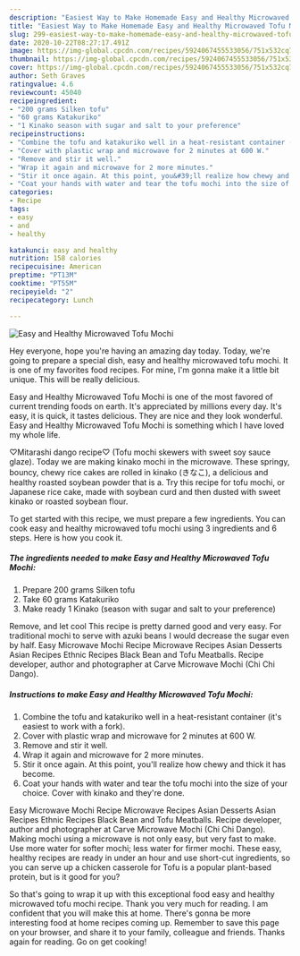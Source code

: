 ```yaml
---
description: "Easiest Way to Make Homemade Easy and Healthy Microwaved Tofu Mochi"
title: "Easiest Way to Make Homemade Easy and Healthy Microwaved Tofu Mochi"
slug: 299-easiest-way-to-make-homemade-easy-and-healthy-microwaved-tofu-mochi
date: 2020-10-22T08:27:17.491Z
image: https://img-global.cpcdn.com/recipes/5924067455533056/751x532cq70/easy-and-healthy-microwaved-tofu-mochi-recipe-main-photo.jpg
thumbnail: https://img-global.cpcdn.com/recipes/5924067455533056/751x532cq70/easy-and-healthy-microwaved-tofu-mochi-recipe-main-photo.jpg
cover: https://img-global.cpcdn.com/recipes/5924067455533056/751x532cq70/easy-and-healthy-microwaved-tofu-mochi-recipe-main-photo.jpg
author: Seth Graves
ratingvalue: 4.6
reviewcount: 45040
recipeingredient:
- "200 grams Silken tofu"
- "60 grams Katakuriko"
- "1 Kinako season with sugar and salt to your preference"
recipeinstructions:
- "Combine the tofu and katakuriko well in a heat-resistant container (it&#39;s easiest to work with a fork)."
- "Cover with plastic wrap and microwave for 2 minutes at 600 W."
- "Remove and stir it well."
- "Wrap it again and microwave for 2 more minutes."
- "Stir it once again. At this point, you&#39;ll realize how chewy and thick it has become."
- "Coat your hands with water and tear the tofu mochi into the size of your choice. Cover with kinako and they&#39;re done."
categories:
- Recipe
tags:
- easy
- and
- healthy

katakunci: easy and healthy 
nutrition: 158 calories
recipecuisine: American
preptime: "PT13M"
cooktime: "PT55M"
recipeyield: "2"
recipecategory: Lunch

---
```



![Easy and Healthy Microwaved Tofu Mochi](https://img-global.cpcdn.com/recipes/5924067455533056/751x532cq70/easy-and-healthy-microwaved-tofu-mochi-recipe-main-photo.jpg)

Hey everyone, hope you're having an amazing day today. Today, we're going to prepare a special dish, easy and healthy microwaved tofu mochi. It is one of my favorites food recipes. For mine, I'm gonna make it a little bit unique. This will be really delicious.

Easy and Healthy Microwaved Tofu Mochi is one of the most favored of current trending foods on earth. It's appreciated by millions every day. It's easy, it is quick, it tastes delicious. They are nice and they look wonderful. Easy and Healthy Microwaved Tofu Mochi is something which I have loved my whole life.

♡Mitarashi dango recipe♡ (Tofu mochi skewers with sweet soy sauce glaze). Today we are making kinako mochi in the microwave. These springy, bouncy, chewy rice cakes are rolled in kinako (きなこ), a delicious and healthy roasted soybean powder that is a. Try this recipe for tofu mochi, or Japanese rice cake, made with soybean curd and then dusted with sweet kinako or roasted soybean flour.


To get started with this recipe, we must prepare a few ingredients. You can cook easy and healthy microwaved tofu mochi using 3 ingredients and 6 steps. Here is how you cook it.

<!--inarticleads1-->

##### The ingredients needed to make Easy and Healthy Microwaved Tofu Mochi:

1. Prepare 200 grams Silken tofu
1. Take 60 grams Katakuriko
1. Make ready 1 Kinako (season with sugar and salt to your preference)


Remove, and let cool This recipe is pretty darned good and very easy. For traditional mochi to serve with azuki beans I would decrease the sugar even by half. Easy Microwave Mochi Recipe Microwave Recipes Asian Desserts Asian Recipes Ethnic Recipes Black Bean and Tofu Meatballs. Recipe developer, author and photographer at Carve Microwave Mochi (Chi Chi Dango). 

<!--inarticleads2-->

##### Instructions to make Easy and Healthy Microwaved Tofu Mochi:

1. Combine the tofu and katakuriko well in a heat-resistant container (it&#39;s easiest to work with a fork).
1. Cover with plastic wrap and microwave for 2 minutes at 600 W.
1. Remove and stir it well.
1. Wrap it again and microwave for 2 more minutes.
1. Stir it once again. At this point, you&#39;ll realize how chewy and thick it has become.
1. Coat your hands with water and tear the tofu mochi into the size of your choice. Cover with kinako and they&#39;re done.


Easy Microwave Mochi Recipe Microwave Recipes Asian Desserts Asian Recipes Ethnic Recipes Black Bean and Tofu Meatballs. Recipe developer, author and photographer at Carve Microwave Mochi (Chi Chi Dango). Making mochi using a microwave is not only easy, but very fast to make. Use more water for softer mochi; less water for firmer mochi. These easy, healthy recipes are ready in under an hour and use short-cut ingredients, so you can serve up a chicken casserole for Tofu is a popular plant-based protein, but is it good for you? 

So that's going to wrap it up with this exceptional food easy and healthy microwaved tofu mochi recipe. Thank you very much for reading. I am confident that you will make this at home. There's gonna be more interesting food at home recipes coming up. Remember to save this page on your browser, and share it to your family, colleague and friends. Thanks again for reading. Go on get cooking!
